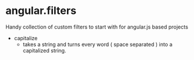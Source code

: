 angular.filters
===============

Handy collection of custom filters to start with for angular.js based projects    

 - capitalize
   - takes a string and turns every word ( space separated ) into a capitalized string.
